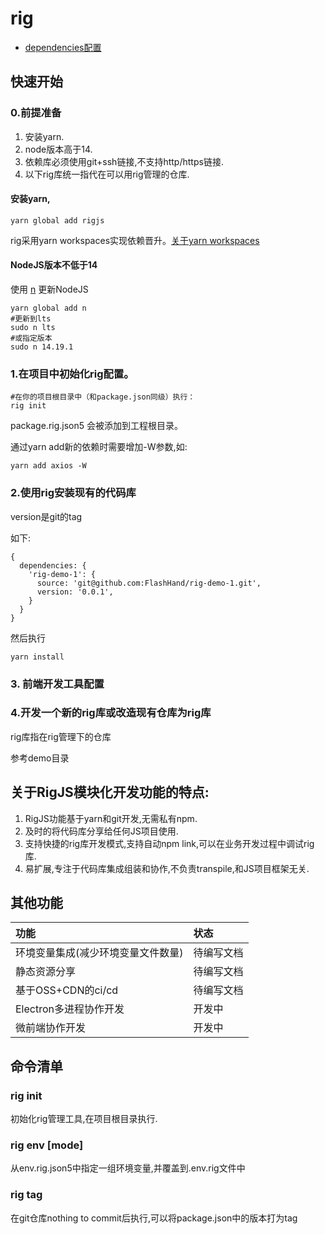 # rig
- [dependencies配置](./doc/dependencies_cn.md)

## 快速开始
### 0.前提准备
1. 安装yarn.
2. node版本高于14.
3. 依赖库必须使用git+ssh链接,不支持http/https链接.
4. 以下rig库统一指代在可以用rig管理的仓库.

#### 安装yarn,
```shell
yarn global add rigjs
```
rig采用yarn workspaces实现依赖晋升。[关于yarn workspaces](https://classic.yarnpkg.com/en/docs/workspaces)
#### NodeJS版本不低于14
使用 [n](https://github.com/tj/n) 更新NodeJS
```shell
yarn global add n
#更新到lts
sudo n lts 
#或指定版本
sudo n 14.19.1
```

### 1.在项目中初始化rig配置。

```shell script
#在你的项目根目录中（和package.json同级）执行：
rig init
```
package.rig.json5 会被添加到工程根目录。

通过yarn add新的依赖时需要增加-W参数,如:
```shell
yarn add axios -W
```
### 2.使用rig安装现有的代码库
version是git的tag

如下:
```json5
{
  dependencies: {
    'rig-demo-1': {
      source: 'git@github.com:FlashHand/rig-demo-1.git',
      version: '0.0.1',
    }
  }
}
```
然后执行
```shell
yarn install
```
### 3. 前端开发工具配置

### 4.开发一个新的rig库或改造现有仓库为rig库
rig库指在rig管理下的仓库

参考demo目录

## 关于RigJS模块化开发功能的特点:
1. RigJS功能基于yarn和git开发,无需私有npm.
2. 及时的将代码库分享给任何JS项目使用.
3. 支持快捷的rig库开发模式,支持自动npm link,可以在业务开发过程中调试rig库.
4. 易扩展,专注于代码库集成组装和协作,不负责transpile,和JS项目框架无关.


## 其他功能
| 功能                 | 状态    |
|:-------------------|:------|
| 环境变量集成(减少环境变量文件数量) | 待编写文档 |
| 静态资源分享             | 待编写文档 |
| 基于OSS+CDN的ci/cd    | 待编写文档 |
| Electron多进程协作开发    | 开发中   |
| 微前端协作开发            | 开发中   |

## 命令清单

### rig init
初始化rig管理工具,在项目根目录执行.

### rig env [mode]
从env.rig.json5中指定一组环境变量,并覆盖到.env.rig文件中

### rig tag
在git仓库nothing to commit后执行,可以将package.json中的版本打为tag

